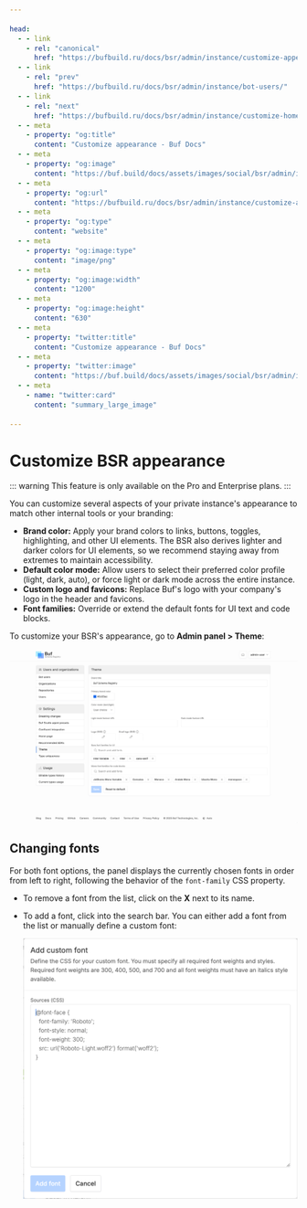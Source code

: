```yaml
---

head:
  - - link
    - rel: "canonical"
      href: "https://bufbuild.ru/docs/bsr/admin/instance/customize-appearance/"
  - - link
    - rel: "prev"
      href: "https://bufbuild.ru/docs/bsr/admin/instance/bot-users/"
  - - link
    - rel: "next"
      href: "https://bufbuild.ru/docs/bsr/admin/instance/customize-homepage/"
  - - meta
    - property: "og:title"
      content: "Customize appearance - Buf Docs"
  - - meta
    - property: "og:image"
      content: "https://buf.build/docs/assets/images/social/bsr/admin/instance/customize-appearance.png"
  - - meta
    - property: "og:url"
      content: "https://bufbuild.ru/docs/bsr/admin/instance/customize-appearance/"
  - - meta
    - property: "og:type"
      content: "website"
  - - meta
    - property: "og:image:type"
      content: "image/png"
  - - meta
    - property: "og:image:width"
      content: "1200"
  - - meta
    - property: "og:image:height"
      content: "630"
  - - meta
    - property: "twitter:title"
      content: "Customize appearance - Buf Docs"
  - - meta
    - property: "twitter:image"
      content: "https://buf.build/docs/assets/images/social/bsr/admin/instance/customize-appearance.png"
  - - meta
    - name: "twitter:card"
      content: "summary_large_image"

---
```


# Customize BSR appearance

::: warning
This feature is only available on the Pro and Enterprise plans.
:::

You can customize several aspects of your private instance's appearance to match other internal tools or your branding:

- **Brand color:** Apply your brand colors to links, buttons, toggles, highlighting, and other UI elements. The BSR also derives lighter and darker colors for UI elements, so we recommend staying away from extremes to maintain accessibility.
- **Default color mode:** Allow users to select their preferred color profile (light, dark, auto), or force light or dark mode across the entire instance.
- **Custom logo and favicons:** Replace Buf's logo with your company's logo in the header and favicons.
- **Font families:** Override or extend the default fonts for UI text and code blocks.

To customize your BSR's appearance, go to **Admin panel > Theme**:

![Screenshot of theme panel](../../../../images/bsr/theming.png)

## Changing fonts

For both font options, the panel displays the currently chosen fonts in order from left to right, following the behavior of the `font-family` CSS property.

- To remove a font from the list, click on the **X** next to its name.
- To add a font, click into the search bar. You can either add a font from the list or manually define a custom font:

  ![Screenshot of custom font panel](../../../../images/bsr/theming-add-custom-font.png)
